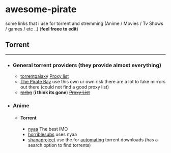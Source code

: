 # awesome-pirate
some links that i use for torrent and stremming (Anime / Movies / Tv Shows / games / etc ..)
(**feel freee to edit**)
## Torrent 

------------


-  ### General torrent providers (they provide almost everything)
	- [torrentgalaxy](https://torrentgalaxy.to) [Proxy list](https://proxygalaxy.pw/)
	- [The Pirate Bay](https://www.tbp-mirror.com/) use this own ur own risk there are a lot to fake mirrors out there (could not find a good proxy list)
	- ~~[rarbg](#)~~ (**i think its gone**) ~~[Proxy List](#)~~
- ### Anime 
	- #### Torrent
		- [nyaa](nyaa.si) The best IMO 
		- [horriblesubs](https://horriblesubs.info/) uses nyaa 
		- [shanaproject](https://www.shanaproject.com/) use the for [automating](https://www.shanaproject.com/help/client/) torrent downloads (has a search option to find torrents)
